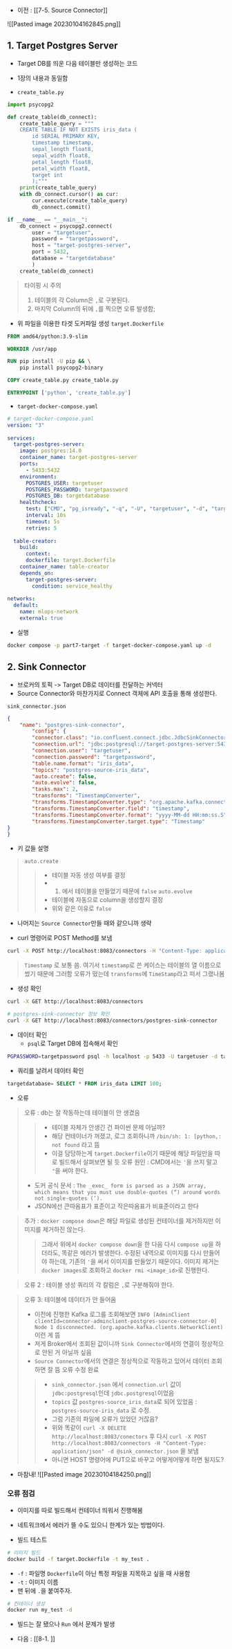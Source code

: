 - 이전 : [[7-5. Source Connector]]

![[Pasted image 20230104162845.png]]


## 1. Target Postgres Server
- Target DB를 띄운 다음 테이블만 생성하는 코드
- 1장의 내용과 동일함

- `create_table.py`
```python
import psycopg2

def create_table(db_connect):
	create_table_query = """
	CREATE TABLE IF NOT EXISTS iris_data (
		id SERIAL PRIMARY KEY,
		timestamp timestamp,
		sepal_length float8,
		sepal_width float8,
		petal_length float8,
		petal_width float8,
		target int
		);"""
	print(create_table_query)
	with db_connect.cursor() as cur:
		cur.execute(create_table_query)
		db_connect.commit()

if __name__ == "__main__":
	db_connect = psycopg2.connect(
		user = "targetuser",
		password = "targetpassword",
		host = "target-postgres-server",
		port = 5432,
		database = "targetdatabase"
		)
	create_table(db_connect)
```
> 타이핑 시 주의
> 1. 테이블의 각 Column은 `,`로 구분된다.
> 2. 마지막 Column의 뒤에 `,`를 찍으면 오류 발생함;


- 위 파일을 이용한 타겟 도커파일 생성
`target.Dockerfile`
```Dockerfile
FROM amd64/python:3.9-slim

WORKDIR /usr/app

RUN pip install -U pip && \
	pip install psycopg2-binary

COPY create_table.py create_table.py

ENTRYPOINT ['python', 'create_table.py']
```

- `target-docker-compose.yaml`
```yaml
# target-docker-compose.yaml  
version: "3"  
  
services:  
  target-postgres-server:  
	image: postgres:14.0  
	container_name: target-postgres-server  
	ports:  
	  - 5433:5432  
	environment:  
	  POSTGRES_USER: targetuser  
	  POSTGRES_PASSWORD: targetpassword  
	  POSTGRES_DB: targetdatabase  
	healthcheck:  
	  test: ["CMD", "pg_isready", "-q", "-U", "targetuser", "-d", "targetdatabase"]  
	  interval: 10s  
	  timeout: 5s  
	  retries: 5  
  
  table-creator:  
	build:  
	  context: .  
	  dockerfile: target.Dockerfile  
	container_name: table-creator  
	depends_on:  
	  target-postgres-server:  
		condition: service_healthy  
  
networks:  
  default:  
	name: mlops-network  
	external: true
```

- 실행
```sh
docker compose -p part7-target -f target-docker-compose.yaml up -d
```

## 2. Sink Connector
- 브로커의 토픽 -> Target DB로 데이터를 전달하는 커넥터
- Source Connector와 마찬가지로 Connect 객체에 API 호출을 통해 생성한다.

`sink_connector.json`
```json
{  
	"name": "postgres-sink-connector",  
		"config": {  
		"connector.class": "io.confluent.connect.jdbc.JdbcSinkConnector",  
		"connection.url": "jdbc:postgresql://target-postgres-server:5432/targetdatabase",  
		"connection.user": "targetuser",  
		"connection.password": "targetpassword",  
		"table.name.format": "iris_data",  
		"topics": "postgres-source-iris_data",  
		"auto.create": false,  
		"auto.evolve": false,  
		"tasks.max": 2,  
		"transforms": "TimestampConverter",  
		"transforms.TimestampConverter.type": "org.apache.kafka.connect.transforms.TimestampConverter$Value",  
		"transforms.TimestampConverter.field": "timestamp",  
		"transforms.TimestampConverter.format": "yyyy-MM-dd HH:mm:ss.S",  
		"transforms.TimestampConverter.target.type": "Timestamp"  
}  
}
```
- 키 값들 설명
> `auto.create` 
>> - 테이블 자동 생성 여부를 결정
>> -  1. 에서 테이블을 만들었기 때문에 `false`
>`auto.evolve`
>>-  테이블에 자동으로 column을 생성할지 결정
>>-  위와 같은 이유로 `false`

- 나머지는 `Source Connector`만들 때와 같으니까 생략

- curl 명령어로 POST Method를 보냄
```sh
curl -X POST http://localhost:8083/connectors -H "Content-Type: application/json" -d @sink_connector.json
```
> `Timestamp` 로 보통 씀. 여기서 `timestamp`로 쓴 케이스는 테이블의 열 이름으로 썼기 때문에 그러함
> 오류가 떴는데 `transforms`에 `TimeStamp`라고 떠서 그랬나봄

- 생성 확인
```sh
curl -X GET http://localhost:8083/connectors

# postgres-sink-connector 정보 확인
curl -X GET http://localhost:8083/connectors/postgres-sink-connector
```

- 데이터 확인
	- `psql`로 Target DB에 접속해서 확인
```sh
PGPASSWORD=targetpassword psql -h localhost -p 5433 -U targetuser -d targetdatabase
```

- 쿼리를 날려서 데이터 확인
```sql
targetdatabase= SELECT * FROM iris_data LIMIT 100;
```

- 오류
> 오류 : db는 잘 작동하는데 테이블이 안 생겼음
>> - 테이블 자체가 안생긴 건 파이썬 문제 아닐까?
>> - 해당 컨테이너가 꺼졌고,  로그 조회하니까 `/bin/sh: 1: [python,: not found` 라고 뜸
>> - 이걸 담당하는게 `target.Dockerfile`이기 때문에 해당 파일만을 따로 빌드해서 살펴보면 될 듯
> 오류 원인 : CMD에서는 `'`을 쓰지 말고 `"`을 써야 한다.
 >- 도커 공식 문서 : `The _exec_ form is parsed as a JSON array, which means that you must use double-quotes (“) around words not single-quotes (‘).`
 >- JSON에선 큰따옴표가 표준이고 작은따옴표가 비표준이라고 한다

> 추가 : `docker compose down`은 해당 파일로 생성된 컨테이너를 제거하지만 이미지를 제거하진 않는다. 
>> 그래서 위에서 `docker compose down`을 한 다음 다시 `compose up`을 하더라도, 똑같은 에러가 발생한다. 수정된 내역으로 이미지를 다시 만들어야 하는데, 기존의 `'`을 써서 이미지를 만들었기 때문이다.
>> 이미지 제거는 `docker images`로 조회하고 `docker rmi <image_id>`로 진행한다.

> 오류 2 : 테이블 생성 쿼리의 각 칼럼은 `,`로 구분해줘야 한다.

> 오류 3: 테이블에 데이터가 안 들어옴
> - 이전에 진행한 Kafka 로그를 조회해보면 `INFO [AdminClient clientId=connector-adminclient-postgres-source-connector-0] Node 1 disconnected. (org.apache.kafka.clients.NetworkClient)` 이런 게 뜸
> - 저게 Broker에서 조회된 값이니까 `Sink Connector`에서의 연결이 정상적으로 안된 거 아닐까 싶음
> - `Source Connector`에서의 연결은 정상적으로 작동하고 있어서 데이터 조회하면 잘 뜸
> 오류 수정 완료
>> - `sink_connector.json` 에서 `connection.url` 값이 `jdbc:postgresql`인데 `jdbc.postgresql`이었음
>> - `topics` 값 `postgres-source_iris_data`로 되어 있었음 : `postgres-source-iris_data` 로 수정.
>> - 그럼 기존의 파일에 오류가 있었던 거잖음?
>> - 위와 똑같이 `curl -X DELETE http://localhost:8083/conectors` 후 다시 `curl -X POST http://localhost:8083/connectors -H "Content-Type: application/json" -d @sink_connector.json` 을 보냄
>> - 아니면  HOST 명령어에 PUT으로 바꾸고 어떻게어떻게 하면 될지도?

- 마참내!
![[Pasted image 20230104184250.png]]


### 오류 점검
- 이미지를 따로 빌드해서 컨테이너 띄워서 진행해봄
- 네트워크에서 에러가 뜰 수도 있으니 한계가 있는 방법이다.

- 빌드 테스트
```sh
# 이미지 빌드
docker build -f target.Dockerfile -t my_test .
```
- `-f` : 파일명 `Dockerfile`이 아닌 특정 파일을 지목하고 싶을 때 사용함
- `-t` : 이미지 이름
- 맨 뒤에 `.`을 붙여주자.

```sh
# 컨테이너 생성
docker run my_test -d
```
- 빌드는 잘 됐으나 `Run` 에서 문제가 발생



- 다음 : [[8-1. ]]